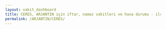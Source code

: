 ```yaml
---
layout: vakit_dashboard
title: CERES, ARJANTIN için iftar, namaz vakitleri ve hava durumu - ilçe/eyalet seç
permalink: /ARJANTIN/CERES/
---
```


<script type="text/javascript">
  var GLOBAL_COUNTRY = 'ARJANTIN';
  var GLOBAL_CITY = 'CERES';
  var GLOBAL_STATE = '';
  var lat = 72;
  var lon = 21;
</script>
